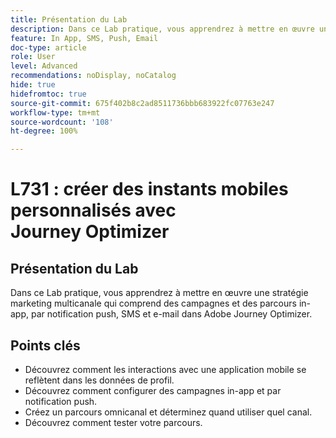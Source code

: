 ```yaml
---
title: Présentation du Lab
description: Dans ce Lab pratique, vous apprendrez à mettre en œuvre une stratégie marketing multicanale qui comprend des campagnes et des parcours in-app, par notification push, SMS et e-mail dans Adobe Journey Optimizer.
feature: In App, SMS, Push, Email
doc-type: article
role: User
level: Advanced
recommendations: noDisplay, noCatalog
hide: true
hidefromtoc: true
source-git-commit: 675f402b8c2ad8511736bbb683922fc07763e247
workflow-type: tm+mt
source-wordcount: '108'
ht-degree: 100%

---
```



# L731 : créer des instants mobiles personnalisés avec Journey Optimizer

## Présentation du Lab

Dans ce Lab pratique, vous apprendrez à mettre en œuvre une stratégie marketing multicanale qui comprend des campagnes et des parcours in-app, par notification push, SMS et e-mail dans Adobe Journey Optimizer.

## Points clés

* Découvrez comment les interactions avec une application mobile se reflètent dans les données de profil.
* Découvrez comment configurer des campagnes in-app et par notification push.
* Créez un parcours omnicanal et déterminez quand utiliser quel canal.
* Découvrez comment tester votre parcours.
